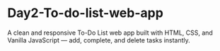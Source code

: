 # Day2-To-do-list-web-app
A clean and responsive To-Do List web app built with HTML, CSS, and Vanilla JavaScript — add, complete, and delete tasks instantly.
